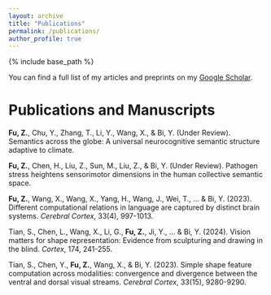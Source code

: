 ```yaml
---
layout: archive
title: "Publications"
permalink: /publications/
author_profile: true
---
```


{% include base_path %}

You can find a full list of my articles and preprints on my [Google Scholar](https://scholar.google.com/citations?user=7y6C1VYAAAAJ&hl=en).

Publications and Manuscripts
======

**Fu, Z.**, Chu, Y., Zhang, T., Li, Y., Wang, X., & Bi, Y. (Under Review). Semantics across the globe: A universal neurocognitive semantic structure adaptive to climate.  

**Fu, Z.**, Chen, H., Liu, Z., Sun, M., Liu, Z., & Bi, Y. (Under Review). Pathogen stress heightens sensorimotor dimensions in the human collective semantic space.

**Fu, Z.**, Wang, X., Wang, X., Yang, H., Wang, J., Wei, T., ... & Bi, Y. (2023). Different computational relations in language are captured by distinct brain systems. *Cerebral Cortex*, 33(4), 997-1013.

Tian, S., Chen, L., Wang, X., Li, G., **Fu, Z.**, Ji, Y., ... & Bi, Y. (2024). Vision matters for shape representation: Evidence from sculpturing and drawing in the blind. *Cortex*, 174, 241-255.

Tian, S., Chen, Y., **Fu, Z.**, Wang, X., & Bi, Y. (2023). Simple shape feature computation across modalities: convergence and divergence between the ventral and dorsal visual streams. *Cerebral Cortex*, 33(15), 9280-9290.

